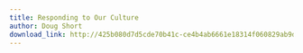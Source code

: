 ```yaml
---
title: Responding to Our Culture
author: Doug Short
download_link: http://425b080d7d5cde70b41c-ce4b4ab6661e18314f060829ab9d3455.r81.cf2.rackcdn.com/2013-06-23-our_need_for_community.mp3
---
```

